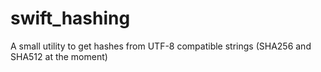 # swift_hashing
A small utility to get hashes from UTF-8 compatible strings (SHA256 and SHA512 at the moment)
